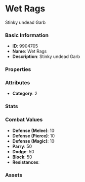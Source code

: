 # Wet Rags

Stinky undead Garb

### Basic Information

- **ID**: 9904705
- **Name**: Wet Rags
- **Description**: Stinky undead Garb

### Properties


### Attributes

- **Category**: 2

### Stats


### Combat Values

- **Defense (Melee)**: 10
- **Defense (Pierce)**: 10
- **Defense (Magic)**: 10
- **Parry**: 50
- **Dodge**: 50
- **Block**: 50
- **Resistances**: 

### Assets


